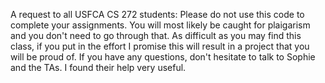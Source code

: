 A request to all USFCA CS 272 students:
Please do not use this code to complete your assignments. You will most likely be caught for plaigarism and you don't need to go through that.
As difficult as you may find this class, if you put in the effort I promise this will result in a project that you will be proud of.
If you have any questions, don't hesitate to talk to Sophie and the TAs. I found their help very useful.
